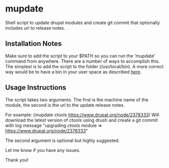 mupdate
=======

Shell script to update drupal modules and create git commit that optionally includes url to release notes.

## Installation Notes

Make sure to add the script to your $PATH so you can run the 'mupdate' command from anywhere. There are a number of ways to accomplish this. The simplest is to add the script to the folder (/usr/local/bin). A more correct way would be to have a bin in your user space as described [here](http://apple.stackexchange.com/questions/99788/os-x-create-a-personal-bin-directory-bin-and-run-scripts-without-specifyin).

## Usage Instructions

The script takes two arguments. The first is the machine name of the module, the second is the url to the update release notes.

For example:
(mupdate ctools https://www.drupal.org/node/2378333) Will download the latest version of ctools using drush and create a git commit with log message "upgrading ctools module => https://www.drupal.org/node/2378333"

The second argument is optional but highly suggested.

Let me know if you have any issues.

Thank you!

